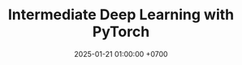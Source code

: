 ---
layout: post
title: "Intermediate Deep Learning with PyTorch"
date: 2025-01-21 01:00:00 +0700
categories: developing large language models
---